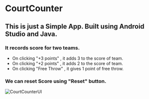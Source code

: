 # CourtCounter

## This is just a Simple App. Built using Android Studio and Java.
### It records score for two teams. 
- On clicking "+3 points" , it adds 3 to the score of team.
- On clicking "+2 points" , it adds 2 to the score of team.
- On clicking "Free Throw" , it gives 1 point of free throw.

### We can reset Score using "Reset" button.


![CourtCounterUI](https://user-images.githubusercontent.com/66168002/95298916-74a6b400-089a-11eb-8515-0b03e4a4160b.png)
